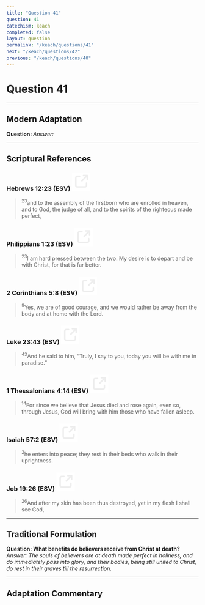 ```yaml
---
title: "Question 41"
question: 41
catechism: keach
completed: false
layout: question
permalink: "/keach/questions/41"
next: "/keach/questions/42"
previous: "/keach/questions/40"
---
```

# Question 41
---
## Modern Adaptation
<strong>
    Question:
</strong>

<em>
    Answer:
</em>

---
## Scriptural References
### Hebrews 12:23 (ESV) <a href="https://biblegateway.com/passage/?search=Hebrews+12%3A23&version=ESV"><img src="/assets/svg/link.svg"/></a>
> <sup>23</sup>and to the assembly of the firstborn who are enrolled in heaven, and to God, the judge of all, and to the spirits of the righteous made perfect,

### Philippians 1:23 (ESV) <a href="https://biblegateway.com/passage/?search=Philippians+1%3A23&version=ESV"><img src="/assets/svg/link.svg"/></a>
> <sup>23</sup>I am hard pressed between the two. My desire is to depart and be with Christ, for that is far better.

### 2 Corinthians 5:8 (ESV) <a href="https://biblegateway.com/passage/?search=2+Corinthians+5%3A8&version=ESV"><img src="/assets/svg/link.svg"/></a>
> <sup>8</sup>Yes, we are of good courage, and we would rather be away from the body and at home with the Lord.

### Luke 23:43 (ESV) <a href="https://biblegateway.com/passage/?search=Luke+23%3A43&version=ESV"><img src="/assets/svg/link.svg"/></a>
> <sup>43</sup>And he said to him, “Truly, I say to you, today you will be with me in paradise.”

### 1 Thessalonians 4:14 (ESV) <a href="https://biblegateway.com/passage/?search=1+Thessalonians+4%3A14&version=ESV"><img src="/assets/svg/link.svg"/></a>
> <sup>14</sup>For since we believe that Jesus died and rose again, even so, through Jesus, God will bring with him those who have fallen asleep.

### Isaiah 57:2 (ESV) <a href="https://biblegateway.com/passage/?search=Isaiah+57%3A2&version=ESV"><img src="/assets/svg/link.svg"/></a>
> <sup>2</sup>he enters into peace; they rest in their beds who walk in their uprightness.

### Job 19:26 (ESV) <a href="https://biblegateway.com/passage/?search=Job+19%3A26&version=ESV"><img src="/assets/svg/link.svg"/></a>
> <sup>26</sup>And after my skin has been thus destroyed, yet in my flesh I shall see God,

---
## Traditional Formulation
<strong>
    Question: What benefits do believers receive from Christ at death?
</strong>

<em>
    Answer: The souls of believers are at death made perfect in holiness, and do immediately pass into glory, and their bodies, being still united to Christ, do rest in their graves till the resurrection.
</em>

---
## Adaptation Commentary
